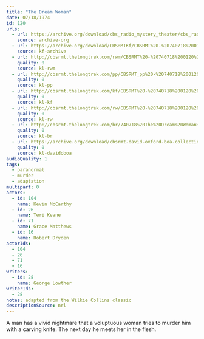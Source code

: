 ```yaml
---
title: "The Dream Woman"
date: 07/18/1974
id: 120
urls: 
  - url: https://archive.org/download/cbs_radio_mystery_theater/cbs_radio_mystery_theater-0101-0150.zip/cbs_radio_mystery_theater-0101-0150%2Fcbsrmt_0120_the_dream_woman.mp3
    source: archive-org
  - url: https://archive.org/download/CBSRMTKf/CBSRMT%20-%20740718%200120%20The%20Dream%20Woman_kf.mp3
    source: kf-archive
  - url: http://cbsrmt.thelongtrek.com/rwm/CBSRMT%20-%20740718%200120%20The%20Dream%20Woman_rwm.mp3
    quality: 0
    source: kl-rwm
  - url: http://cbsrmt.thelongtrek.com/pp/CBSRMT_pp%20-%20740718%200120%20The%20Dream%20Woman.mp3
    quality: 0
    source: kl-pp
  - url: http://cbsrmt.thelongtrek.com/kf/CBSRMT%20-%20740718%200120%20The%20Dream%20Woman_kf.mp3
    quality: 0
    source: kl-kf
  - url: http://cbsrmt.thelongtrek.com/rw/CBSRMT%20-%20740718%200120%20The%20Dream%20Woman_rw.mp3
    quality: 0
    source: kl-rw
  - url: http://cbsrmt.thelongtrek.com/br/740718%20The%20Dream%20Woman%20-%20WOR.mp3
    quality: 0
    source: kl-br
  - url: https://archive.org/download/cbsrmt-david-oxford-boa-collection/CBSRMT-740718-0120-The-Dream-Woman-(64-44)_kf-{BoA}.mp3
    quality: 0
    source: kl-davidoboa
audioQuality: 1
tags: 
  - paranormal
  - murder
  - adaptation
multipart: 0
actors:  
  - id: 104
    name: Kevin McCarthy  
  - id: 26
    name: Teri Keane  
  - id: 71
    name: Grace Matthews  
  - id: 16
    name: Robert Dryden
actorIds:  
  - 104  
  - 26  
  - 71  
  - 16
writers:  
  - id: 28
    name: George Lowther
writerIds:  
  - 28
notes: adapted from the Wilkie Collins classic
descriptionSource: nrl
---
```

A man has a vivid nightmare that a voluptuous woman tries to murder him with a carving knife. The next day he meets her in the flesh.